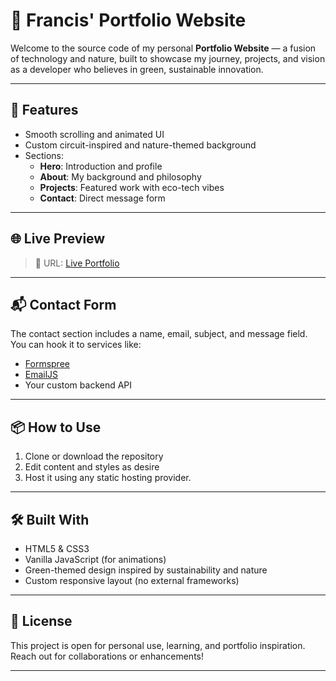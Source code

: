 # 🌿 Francis' Portfolio Website

Welcome to the source code of my personal **Portfolio Website** — a fusion of technology and nature, built to showcase my journey, projects, and vision as a developer who believes in green, sustainable innovation.

---

## 🚀 Features

- Smooth scrolling and animated UI
- Custom circuit-inspired and nature-themed background
- Sections:
  - **Hero**: Introduction and profile
  - **About**: My background and philosophy
  - **Projects**: Featured work with eco-tech vibes
  - **Contact**: Direct message form

---

## 🌐 Live Preview

> 🔗 URL: [Live Portfolio](https://francismul.github.io/plp)


---

## 📬 Contact Form

The contact section includes a name, email, subject, and message field. You can hook it to services like:
- [Formspree](https://formspree.io/)
- [EmailJS](https://www.emailjs.com/)
- Your custom backend API

---

## 📦 How to Use

1. Clone or download the repository
2. Edit content and styles as desire
3. Host it using any static hosting provider.

---

## 🛠️ Built With

- HTML5 & CSS3
- Vanilla JavaScript (for animations)
- Green-themed design inspired by sustainability and nature
- Custom responsive layout (no external frameworks)

---

## 📄 License

This project is open for personal use, learning, and portfolio inspiration. Reach out for collaborations or enhancements!

---

